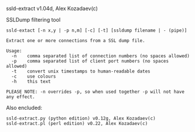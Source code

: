 ssld-extract v1.04d, Alex Kozadaev(c)

SSLDump filtering tool

    ssld-extact [-n x,y | -p n,m] [-c] [-t] [ssldump filename | - (pipe)]             

    Extract one or more connections from a SSL dump file.

    Usage:
      -n    comma separated list of connection numbers (no spaces allowed)
      -p    comma separated list of client port numbers (no spaces allowed)
      -t    convert unix timestamps to human-readable dates
      -c    use colours
      -h    this text

    PLEASE NOTE: -n overrides -p, so when used together -p will not have any effect.


Also encluded:

    ssld-extract.py (python edition) v0.12g, Alex Kozadaev(c)
    ssld-extract.pl (perl edition) v0.22, Alex Kozadaev(c)


